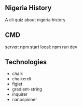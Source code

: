 ## Nigeria History

A cli quiz about nigeria history

## CMD

server: npm start
local: npm run dev

## Technologies

- chalk
- chalkercli
- figlet
- gradient-string
- inquirer
- nanospinner
